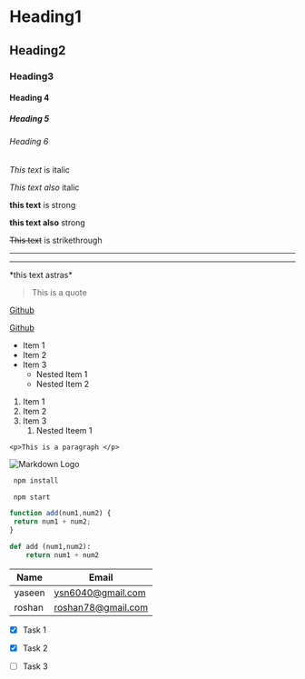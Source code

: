 # Heading1
## Heading2
### Heading3
#### Heading 4
##### Heading 5
###### Heading 6

<!-- Italics -->

*This text* is italic

_This text also_ italic
<!-- Strong -->

**this text** is strong

__this text also__ strong

<!--strikethrough-->

~~This text~~ is strikethrough

<!-- Horizontal rule -->

---
___

<!-- to show astras [using blackslash]-->

\*this text astras\*

<!--Block quote -->
> This is a quote

<!-- link -->
[Github](https://github.com/mohammedyaseen2211)

<!-- to display titles for link -->
[Github](https://github.com/mohammedyaseen2211 "Github")

<!-- UL -->
* Item 1
* Item 2
* Item 3
   * Nested Item 1
   * Nested Item 2

<!-- OL -->
1. Item 1
1. Item 2
1. Item 3
    1. Nested Iteem 1

 <!--INline code Block  -->
 `<p>This is a paragraph </p>`

 <!-- Images -->
 ![Markdown Logo](https://encrypted-tbn0.gstatic.com/images?q=tbn:ANd9GcTW2-C8W3layIgzqG5_ATbATJ08RAbfI21cVw&usqp=CAU)

 <!-- Github Markdown -->

 <!-- Code blocks -->
 ```bash
  npm install

  npm start
  ```
   <!-- javasccript syntax-->
   ```javascript
   function add(num1,num2) {
    return num1 + num2;
   }
   ```
<!-- python -->
```python
def add (num1,num2):
    return num1 + num2

```

<!-- Tables -->
| Name     | Email              |
|----------|--------------------|
| yaseen   | ysn6040@gmail.com  |
| roshan   | roshan78@gmail.com |

<!-- Task lists -->
* [x] Task 1
* [x] Task 2
* [ ] Task 3

